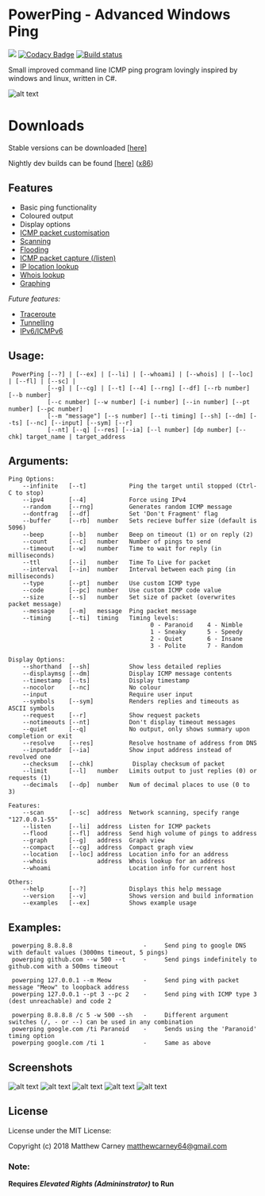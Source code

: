 # PowerPing - Advanced Windows Ping 

[![](https://img.shields.io/badge/version-1.3.0-brightgreen.svg)]() [![Codacy Badge](https://api.codacy.com/project/badge/Grade/8017007ba00645b390013970e5b6df43)](https://www.codacy.com/app/Killeroo/PowerPing?utm_source=github.com&amp;utm_medium=referral&amp;utm_content=Killeroo/PowerPing&amp;utm_campaign=Badge_Grade) [![Build status](https://ci.appveyor.com/api/projects/status/fq7jnpmlejm7jych?svg=true)](https://ci.appveyor.com/project/Killeroo/powerping) 

Small improved command line ICMP ping program lovingly inspired by windows and linux, written in C#.

![alt text](https://user-images.githubusercontent.com/9999745/50736454-c6964380-11b5-11e9-80c4-adb6a2850a20.png "PowerPing in action")

# Downloads
Stable versions can be downloaded [[here]](https://github.com/Killeroo/PowerPing/releases)

Nightly dev builds can be found [[here]](https://ci.appveyor.com/api/projects/killeroo/powerping/artifacts/build%2Fx64%2FPowerPing.exe?job=Platform%3A%20x64&branch=dev) ([x86](https://ci.appveyor.com/api/projects/killeroo/powerping/artifacts/build%2Fx86%2FPowerPing.exe?job=Platform%3A%20x86&branch=dev))



## Features

- Basic ping functionality
- Coloured output
- Display options
- [ICMP packet customisation](https://en.wikipedia.org/wiki/Internet_Control_Message_Protocol#Control_messages)
- [Scanning](https://en.wikipedia.org/wiki/Ping_sweep)
- [Flooding](https://en.wikipedia.org/wiki/Ping_flood)
- [ICMP packet capture (/listen)](docs/screenshots/screenshot3.png)
- [IP location lookup](docs/screenshots/screenshot4.png)
- [Whois lookup](https://en.wikipedia.org/wiki/WHOIS)
- [Graphing](docs/screenshots/screenshot2.png)

_Future features:_

- [Traceroute](https://en.wikipedia.org/wiki/Traceroute)
- [Tunnelling](https://en.wikipedia.org/wiki/ICMP_tunnel)
- [IPv6/ICMPv6](https://en.wikipedia.org/wiki/Internet_Control_Message_Protocol_version_6)

## Usage: 
     PowerPing [--?] | [--ex] | [--li] | [--whoami] | [--whois] | [--loc] | [--fl] | [--sc] |
               [--g] | [--cg] | [--t] [--4] [--rng] [--df] [--rb number] [--b number] 
               [--c number] [--w number] [-i number] [--in number] [--pt number] [--pc number]
               [--m "message"] [--s number] [--ti timing] [--sh] [--dm] [--ts] [--nc] [--input] [--sym] [--r]
               [--nt] [--q] [--res] [--ia] [--l number] [dp number] [--chk] target_name | target_address
               
## Arguments:
    Ping Options:
        --infinite   [--t]            Ping the target until stopped (Ctrl-C to stop)
        --ipv4       [--4]            Force using IPv4
        --random     [--rng]          Generates random ICMP message
        --dontfrag   [--df]           Set 'Don't Fragment' flag
        --buffer     [--rb]  number   Sets recieve buffer size (default is 5096)
        --beep       [--b]   number   Beep on timeout (1) or on reply (2)
        --count      [--c]   number   Number of pings to send
        --timeout    [--w]   number   Time to wait for reply (in milliseconds)
        --ttl        [--i]   number   Time To Live for packet
        --interval   [--in]  number   Interval between each ping (in milliseconds)
        --type       [--pt]  number   Use custom ICMP type
        --code       [--pc]  number   Use custom ICMP code value
        --size       [--s]   number   Set size of packet (overwrites packet message)
        --message    [--m]   message  Ping packet message
        --timing     [--ti]  timing   Timing levels:
                                            0 - Paranoid    4 - Nimble
                                            1 - Sneaky      5 - Speedy
                                            2 - Quiet       6 - Insane
                                            3 - Polite      7 - Random
    
    Display Options:
        --shorthand  [--sh]           Show less detailed replies
        --displaymsg [--dm]           Display ICMP message contents
        --timestamp  [--ts]           Display timestamp
        --nocolor    [--nc]           No colour
        --input                       Require user input
        --symbols    [--sym]          Renders replies and timeouts as ASCII symbols
        --request    [--r]            Show request packets
        --notimeouts [--nt]           Don't display timeout messages
        --quiet      [--q]            No output, only shows summary upon completion or exit
        --resolve    [--res]          Resolve hostname of address from DNS
        --inputaddr  [--ia]           Show input address instead of revolved one
        --checksum   [--chk]           Display checksum of packet
        --limit      [--l]   number   Limits output to just replies (0) or requests (1)
        --decimals   [--dp]  number   Num of decimal places to use (0 to 3)

    Features:
        --scan       [--sc]  address  Network scanning, specify range "127.0.0.1-55"
        --listen     [--li]  address  Listen for ICMP packets
        --flood      [--fl]  address  Send high volume of pings to address
        --graph      [--g]   address  Graph view
        --compact    [--cg]  address  Compact graph view
        --location   [--loc] address  Location info for an address
        --whois              address  Whois lookup for an address
        --whoami                      Location info for current host

    Others:
        --help       [--?]            Displays this help message
        --version    [--v]            Shows version and build information
        --examples   [--ex]           Shows example usage

## Examples:
     powerping 8.8.8.8                    -     Send ping to google DNS with default values (3000ms timeout, 5 pings)
     powerping github.com --w 500 --t     -     Send pings indefinitely to github.com with a 500ms timeout
     
     powerping 127.0.0.1 --m Meow         -     Send ping with packet message "Meow" to loopback address
     powerping 127.0.0.1 --pt 3 --pc 2    -     Send ping with ICMP type 3 (dest unreachable) and code 2
     
     powerping 8.8.8.8 /c 5 -w 500 --sh   -     Different argument switches (/, - or --) can be used in any combination
     powerping google.com /ti Paranoid    -     Sends using the 'Paranoid' timing option
     powerping google.com /ti 1           -     Same as above

## Screenshots

![alt text](https://user-images.githubusercontent.com/9999745/50736455-c6964380-11b5-11e9-9ac4-4042fcbe450e.png "Powerping's Graph view")
![alt text](https://user-images.githubusercontent.com/9999745/50736456-c6964380-11b5-11e9-95e8-0357e8cd3d27.png "Powerping Listening for ICMP activity")
![alt text](https://user-images.githubusercontent.com/9999745/50736458-c6964380-11b5-11e9-9b5c-b4bbcf49f238.png "Powerping showing request packets and sending random ICMP data")
![alt text](https://user-images.githubusercontent.com/9999745/50736461-c72eda00-11b5-11e9-836c-4beb7dd55f00.png "Showing ping results as ascii symbols")
![alt text](https://user-images.githubusercontent.com/9999745/50736459-c72eda00-11b5-11e9-87c3-4030033f9fab.png "Powerping using timestamp")

## License

License under the MIT License:

Copyright (c) 2018 Matthew Carney <matthewcarney64@gmail.com>

### Note: 
**Requires _Elevated Rights (Admininstrator)_ to Run**

